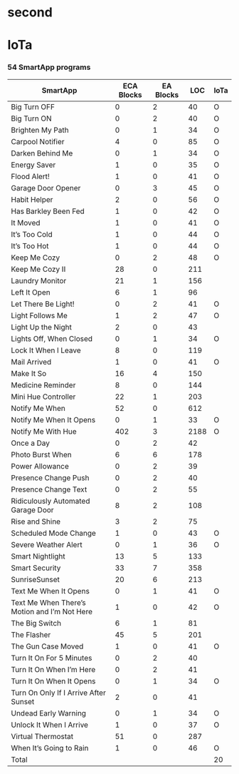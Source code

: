 # second
# IoTa

### 54 SmartApp programs

| SmartApp                                      | ECA Blocks | EA Blocks | LOC  | IoTa |
|-----------------------------------------------|------------|-----------|------|------|
| Big Turn OFF                                  | 0          | 2         | 40   |  O   |
| Big Turn ON                                   | 0          | 2         | 40   |  O   |
| Brighten My Path                              | 0          | 1         | 34   |  O   |
| Carpool Notifier                              | 4          | 0         | 85   |  O   |
| Darken Behind Me                              | 0          | 1         | 34   |  O   |
| Energy Saver                                  | 1          | 0         | 35   |  O   |
| Flood Alert!                                  | 1          | 0         | 41   |  O   |
| Garage Door Opener                            | 0          | 3         | 45   |  O   |
| Habit Helper                                  | 2          | 0         | 56   |  O   |
| Has Barkley Been Fed                          | 1          | 0         | 42   |  O   |
| It Moved                                      | 1          | 0         | 41   |  O   |
| It’s Too Cold                                 | 1          | 0         | 44   |  O   |
| It’s Too Hot                                  | 1          | 0         | 44   |  O   |
| Keep Me Cozy                                  | 0          | 2         | 48   |  O   |
| Keep Me Cozy II                               | 28         | 0         | 211  |      |
| Laundry Monitor                               | 21         | 1         | 156  |      |
| Left It Open                                  | 6          | 1         | 96   |      |
| Let There Be Light!                           | 0          | 2         | 41   |  O   |
| Light Follows Me                              | 1          | 2         | 47   |  O   |
| Light Up the Night                            | 2          | 0         | 43   |      |
| Lights Off, When Closed                       | 0          | 1         | 34   |  O   |
| Lock It When I Leave                          | 8          | 0         | 119  |      |
| Mail Arrived                                  | 1          | 0         | 41   |  O   |
| Make It So                                    | 16         | 4         | 150  |      |
| Medicine Reminder                             | 8          | 0         | 144  |      |
| Mini Hue Controller                           | 22         | 1         | 203  |      |
| Notify Me When                                | 52         | 0         | 612  |      |
| Notify Me When It Opens                       | 0          | 1         | 33   |  O   |
| Notify Me With Hue                            | 402        | 3         | 2188 |  O   |
| Once a Day                                    | 0          | 2         | 42   |      |
| Photo Burst When                              | 6          | 6         | 178  |      |
| Power Allowance                               | 0          | 2         | 39   |      |
| Presence Change Push                          | 0          | 2         | 40   |      |
| Presence Change Text                          | 0          | 2         | 55   |      |
| Ridiculously Automated Garage Door            | 8          | 2         | 108  |      |
| Rise and Shine                                | 3          | 2         | 75   |      |
| Scheduled Mode Change                         | 1          | 0         | 43   |  O   |
| Severe Weather Alert                          | 0          | 1         | 36   |  O   |
| Smart Nightlight                              | 13         | 5         | 133  |      |
| Smart Security                                | 33         | 7         | 358  |      |
| SunriseSunset                                 | 20         | 6         | 213  |      |
| Text Me When It Opens                         | 0          | 1         | 41   |  O   |
| Text Me When There’s Motion and I’m Not Here  | 1          | 0         | 42   |  O   |
| The Big Switch                                | 6          | 1         | 81   |      |
| The Flasher                                   | 45         | 5         | 201  |      |
| The Gun Case Moved                            | 1          | 0         | 41   |  O   |
| Turn It On For 5 Minutes                      | 0          | 2         | 40   |      |
| Turn It On When I’m Here                      | 0          | 2         | 41   |      |
| Turn It On When It Opens                      | 0          | 1         | 34   |  O   |
| Turn On Only If I Arrive After Sunset         | 2          | 0         | 41   |      |
| Undead Early Warning                          | 0          | 1         | 34   |  O   |
| Unlock It When I Arrive                       | 1          | 0         | 37   |  O   |
| Virtual Thermostat                            | 51         | 0         | 287  |      |
| When It’s Going to Rain                       | 1          | 0         | 46   |  O   |
| Total                                         |            |           |      |  20  |

